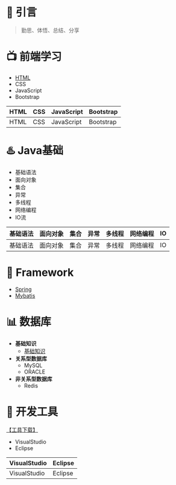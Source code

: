 # :star2: 引言
> 勤思、体悟、总结、分享


# :tv: 前端学习
- [HTML](https://mp.weixin.qq.com/s/HqW-o3dA5d8efJCBvfFwbA)
- CSS
- JavaScript
- Bootstrap

HTML|CSS|JavaScript|Bootstrap
--|--|--|--
HTML|CSS|JavaScript|Bootstrap


# :hotsprings: Java基础
- 基础语法
- 面向对象
- 集合
- 异常
- 多线程
- 网络编程
- IO流

基础语法|面向对象|集合|异常|多线程|网络编程|IO
--|--|--|--|--|--|--
基础语法|面向对象|集合|异常|多线程|网络编程|IO


# :briefcase: Framework
- [Spring](https://blog.csdn.net/wyd288/article/details/84305345)
- [Mybatis](https://github.com/wyd288/fan1111/blob/master/src/Mybatis.md)


# :bar_chart: 数据库
- **基础知识**
  - [基础知识](https://github.com/wyd288/fan1111/blob/master/src/DataBase.md)
- **关系型数据库**
  - MySQL
  - ORACLE
- **非关系型数据库**
  - Redis


# :clap: 开发工具
[【工具下载】](http://www.baidu.com)
- VisualStudio
- Eclipse

VisualStudio|Eclipse
--|--
VisualStudio|Eclipse

